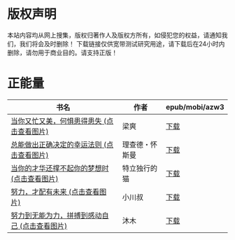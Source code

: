 # 版权声明

本站内容均从网上搜集，版权归著作人及版权方所有，如侵犯您的权益，请通知我们，我们将会及时删除！ 下载链接仅供宽带测试研究用途，请下载后在24小时内删除，请勿用于商业目的。请支持正版！

# 正能量

| 书名 | 作者 | epub/mobi/azw3 |
| --- | --- | --- |
| [当你又忙又美，何惧患得患失 (点击查看图片)](https://www.dushupai.com/attachment/2024/06/09/6c20c0c614a3d65f.jpeg) | 梁爽 | [下载](https://url89.ctfile.com/f/31084289-1356988837-3700ad?p=8866) |
| [总能做出正确决定的幸运法则 (点击查看图片)](https://www.dushupai.com/attachment/2024/06/08/0821127799e2e958.jpg) | 理查德・怀斯曼 | [下载](https://url89.ctfile.com/f/31084289-1357051366-558fe8?p=8866) |
| [当你的才华还撑不起你的梦想时 (点击查看图片)](https://www.dushupai.com/attachment/2024/06/02/354ce9b7f3deb886.jpg) | 特立独行的猫 | [下载](https://url89.ctfile.com/f/31084289-1357009912-93585d?p=8866) |
| [努力，才配有未来 (点击查看图片)](https://www.dushupai.com/attachment/2024/06/01/9c1b46e4682ce675.jpg) | 小川叔 | [下载](https://url89.ctfile.com/f/31084289-1357006513-2c0793?p=8866) |
| [努力到无能为力，拼搏到感动自己 (点击查看图片)](https://www.dushupai.com/attachment/2024/06/01/db3a59056e06328c.jpg) | 沐木 | [下载](https://url89.ctfile.com/f/31084289-1357006447-568588?p=8866) |
